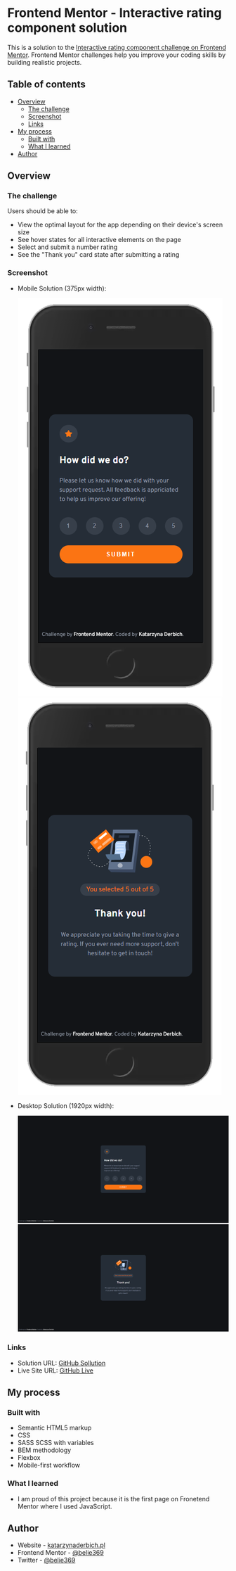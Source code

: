 # Frontend Mentor - Interactive rating component solution

This is a solution to the [Interactive rating component challenge on Frontend Mentor](https://www.frontendmentor.io/challenges/interactive-rating-component-koxpeBUmI). Frontend Mentor challenges help you improve your coding skills by building realistic projects.

## Table of contents

- [Overview](#overview)
  - [The challenge](#the-challenge)
  - [Screenshot](#screenshot)
  - [Links](#links)
- [My process](#my-process)
  - [Built with](#built-with)
  - [What I learned](#what-i-learned)
- [Author](#author)

## Overview

### The challenge

Users should be able to:

- View the optimal layout for the app depending on their device's screen size
- See hover states for all interactive elements on the page
- Select and submit a number rating
- See the "Thank you" card state after submitting a rating

### Screenshot

- Mobile Solution (375px width):

  ![](./screenshot_mobile1.png)
  ![](./screenshot_mobile2.png)

- Desktop Solution (1920px width):

  ![](./screenshot_desktop1.png)
  ![](./screenshot_desktop2.png)

### Links

- Solution URL: [GitHub Sollution](https://github.com/belie369/frontend-mentor-interactive-rating-component)
- Live Site URL: [GitHub Live](https://belie369.github.io/frontend-mentor-interactive-rating-component/)

## My process

### Built with

- Semantic HTML5 markup
- CSS
- SASS SCSS with variables
- BEM methodology
- Flexbox
- Mobile-first workflow

### What I learned

- I am proud of this project because it is the first page on Fronetend Mentor where I used JavaScript.

## Author

- Website - [katarzynaderbich.pl](http://katarzynaderbich.pl/)
- Frontend Mentor - [@belie369](https://www.frontendmentor.io/profile/belie369)
- Twitter - [@belie369](https://www.twitter.com/belie369)
